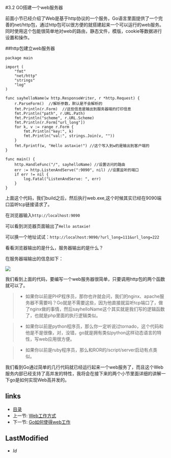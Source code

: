 #3.2 GO搭建一个web服务器

前面小节已经介绍了Web是基于http协议的一个服务，Go语言里面提供了一个完善的net/http包，通过http包可以很方便的就搭建起来一个可以运行的web服务。同时使用这个包能很简单地对web的路由，静态文件，模版，cookie等数据进行设置和操作。

##http包建立web服务器

	package main

	import (
		"fmt"
		"net/http"
		"strings"
		"log"
	)

	func sayhelloName(w http.ResponseWriter, r *http.Request) {
		r.ParseForm()  //解析参数，默认是不会解析的
		fmt.Println(r.Form)  //这些信息是输出到服务器端的打印信息
		fmt.Println("path", r.URL.Path)
		fmt.Println("scheme", r.URL.Scheme)
		fmt.Println(r.Form["url_long"])
		for k, v := range r.Form {
			fmt.Println("key:", k)
			fmt.Println("val:", strings.Join(v, ""))
		}
		fmt.Fprintf(w, "Hello astaxie!") //这个写入到w的是输出到客户端的
	}

	func main() {
		http.HandleFunc("/", sayhelloName) //设置访问的路由
		err := http.ListenAndServe(":9090", nil) //设置监听的端口
		if err != nil {
			log.Fatal("ListenAndServe: ", err)
		}
	}

上面这个代码，我们build之后，然后执行web.exe,这个时候其实已经在9090端口监听tcp链接请求了。

在浏览器输入`http://localhost:9090`

可以看到浏览器页面输出了`Hello astaxie!`

可以换一个地址试试：`http://localhost:9090/?url_long=111&url_long=222`

看看浏览器输出的是什么，服务器输出的是什么？

在服务器端输出的信息如下：

![](images/3.2.goweb.png?raw=true)

我们看到上面的代码，要编写一个web服务器很简单，只要调用http包的两个函数就可以了。

>- 如果你以前是PHP程序员，那你也许就会问，我们的nginx、apache服务器不需要吗？Go就是不需要这些，因为他直接就监听tcp端口了，做了nginx做的事情，然后sayhelloName这个其实就是我们写的逻辑函数了，也就是php里面的执行逻辑类似。

>- 如果你以前是python程序员，那么你一定听说过tornado，这个代码和他是不是很像，对，没错，go就是拥有类似python这样动态语言的特性，写web应用很方便。

>- 如果你以前是ruby程序员，那么和ROR的/script/server启动有点类似。

我们看到Go通过简单的几行代码就已经运行起来一个web服务了，而且这个Web服务内部已经支持了高并发的特性，我将会在接下来的两个小节里面详细的讲解一下go是如何实现Web高并发的。

## links
   * [目录](<preface.md>)
   * 上一节: [Web工作方式](<3.1.md>)
   * 下一节: [Go如何使得web工作](<3.3.md>)

## LastModified 
   * $Id$
